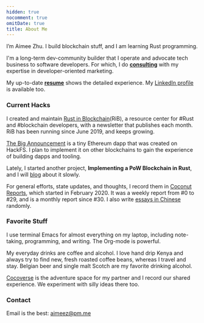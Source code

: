 ```yaml
---
hidden: true
nocomment: true
omitDate: true
title: About Me
---
```


I’m Aimee Zhu.
I build blockchain stuff, and I am learning Rust programming.

I'm a long-term dev-community builder
that I operate and advocate tech business to software developers.
For which, I do [**consulting**](/consulting) 
with my expertise in developer-oriented marketing.

My up-to-date [**resume**](/resume) shows the detailed experience.
My [LinkedIn profile](https://www.linkedin.com/in/aimeezhu/) is available too.

### Current Hacks

I created and maintain [Rust in Blockchain](https://rustinblockchain.org/)(RiB),
a resource center for #Rust and #blockchain developers,
with a newsletter that publishes each month.
RiB has been running since June 2019, and keeps growing.

[The Big Announcement](https://github.com/Aimeedeer/bigannouncement)
is a tiny Ethereum dapp that was created on HackFS.
I plan to implement it on other blockchains
to gain the experience of building dapps and tooling.

Lately, I started another project, **Implementing a PoW Blockchain in Rust**,
and I will [blog](/posts) about it slowly.

For general efforts, state updates, and thoughts,
I record them in [Coconut Reports](../../reports),
which started in February 2020.
It was a weekly report from #0 to #29,
and is a monthly report since #30.
I also write [essays in Chinese](https://newhacker.org) randomly.

### Favorite Stuff

I use terminal Emacs for almost everything on my laptop,
including note-taking, programming, and writing. 
The Org-mode is powerful.

My everyday drinks are coffee and alcohol. 
I love hand drip Kenya and always try to find new, fresh
roasted coffee beans, whereas I travel and stay.
Belgian beer and single malt Scotch are my favorite
drinking alcohol.

[Cocoverse](https://cocoverse.com) is the adventure space
for my partner and I record our shared experience.
We experiment with silly ideas there too.

### Contact

Email is the best: aimeez@pm.me
